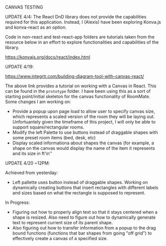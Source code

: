 CANVAS TESTING

UPDATE 4/4:
The React DnD library does not provide the capabilities required for this application. Instead, I (Alexis) have been exploring Konva.js and konva-react as an option.

Code in non-react and test-react-app folders are tutorials taken from the resource below in an effort to explore functionalities and capabilities of the library. 

https://konvajs.org/docs/react/index.html

UPDATE 4/19:

https://www.integrtr.com/building-diagram-tool-with-canvas-react/

The above link provides a tutorial on working with a Canvas in React. This can be found in the `prototype` folder. I have been using this as a sort of starting point/initial skeleton for the canvas functionality of RoomMate. Some changes I am working on:

* Provide a popup upon page load to allow user to specify canvas size, which represents a scaled version of the room they will be laying out. Unfortuantely given the timeframe of this project, I will only be able to support square/rectangular rooms.
* Modify the left Palette to use buttons instead of draggable shapes with some preset room items (bed, desk, etc)
* Display scaled informationa about shapes the canvas (for example, a shape on the canvas would display the name of the item it represents and its size in ft'in''

UPDATE 4/20 ~12PM:

Achieved from yesterday:
* Left pallette uses button instead of draggable shapes. Working on dynamically creating buttons that insert rectangles with different labels and sizes based on what the rectangle is supposed to represent.

In Progress:
* Figuring out how to properly align text so that it stays centered when a shape is resized. Also need to figure out how to dynamically generate text to represent current size of its parent shape.
* Also figuring out how to transfer information from a popup to the drag bound functions (functions that bar shapes from going "off grid") to effectively create a canvas of a specified size. 




